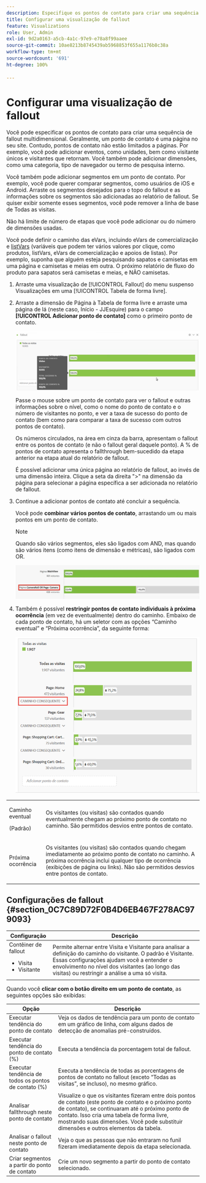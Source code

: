 ```yaml
---
description: Especifique os pontos de contato para criar uma sequência de fallout multidimensional.
title: Configurar uma visualização de fallout
feature: Visualizations
role: User, Admin
exl-id: 9d2a0163-a5cb-4a1c-97e9-e78a8f99aaee
source-git-commit: 10ae8213b8745439ab5968853f655a1176b8c38a
workflow-type: tm+mt
source-wordcount: '691'
ht-degree: 100%

---
```


# Configurar uma visualização de fallout

Você pode especificar os pontos de contato para criar uma sequência de fallout multidimensional. Geralmente, um ponto de contato é uma página no seu site. Contudo, pontos de contato não estão limitados a páginas. Por exemplo, você pode adicionar eventos, como unidades, bem como visitante únicos e visitantes que retornam. Você também pode adicionar dimensões, como uma categoria, tipo de navegador ou termo de pesquisa interno.

Você também pode adicionar segmentos em um ponto de contato. Por exemplo, você pode querer comparar segmentos, como usuários de iOS e Android. Arraste os segmentos desejados para o topo do fallout e as informações sobre os segmentos são adicionadas ao relatório de fallout. Se quiser exibir somente esses segmentos, você pode remover a linha de base de Todas as visitas.

Não há limite de número de etapas que você pode adicionar ou do número de dimensões usadas.

Você pode definir o caminho das eVars, incluindo eVars de comercialização e [listVars](https://experienceleague.adobe.com/docs/analytics/implementation/vars/page-vars/page-variables.html?lang=pt-BR) (variáveis que podem ter vários valores por clique, como produtos, listVars, eVars de comercialização e apoios de listas). Por exemplo, suponha que alguém esteja pesquisando sapatos e camisetas em uma página e camisetas e meias em outra. O próximo relatório de fluxo do produto para sapatos será camisetas e meias, e NÃO camisetas.

1. Arraste uma visualização de [!UICONTROL Fallout] do menu suspenso Visualizações em uma [!UICONTROL Tabela de forma livre].

1. Arraste a dimensão de Página à Tabela de forma livre e arraste uma página de lá (neste caso, Início - JJEsquire) para o campo **[!UICONTROL Adicionar ponto de contato]** como o primeiro ponto de contato.

   ![](assets/fallout1.png)

   Passe o mouse sobre um ponto de contato para ver o fallout e outras informações sobre o nível, como o nome do ponto de contato e o número de visitantes no ponto, e ver a taxa de sucesso do ponto de contato (bem como para comparar a taxa de sucesso com outros pontos de contato).

   Os números circulados, na área em cinza da barra, apresentam o fallout entre os pontos de contato (e não o fallout geral daquele ponto). A % de pontos de contato apresenta o fallthrough bem-sucedido da etapa anterior na etapa atual do relatório de fallout.

   É possível adicionar uma única página ao relatório de fallout, ao invés de uma dimensão inteira. Clique a seta da direita &quot;>&quot; na dimensão da página para selecionar a página específica a ser adicionada no relatório de fallout.

1. Continue a adicionar pontos de contato até concluir a sequência.

   Você pode **combinar vários pontos de contato**, arrastando um ou mais pontos em um ponto de contato.

   >[!NOTE]
   >
   >Quando são vários segmentos, eles são ligados com AND, mas quando são vários itens (como itens de dimensão e métricas), são ligados com OR.

   ![](assets/multiple_obj_touchpoint.png)

1. Também é possível **restringir pontos de contato individuais à próxima ocorrência** (em vez de eventualmente) dentro do caminho. Embaixo de cada ponto de contato, há um seletor com as opções “Caminho eventual” e “Próxima ocorrência”, da seguinte forma:

   ![](assets/next-hit-eventually.png)

<table id="table_A91D99D9364B41929CC5A5BC907E8985"> 
 <tbody> 
  <tr> 
   <td colname="col1"> <p>Caminho eventual </p> <p>(Padrão) </p> </td> 
   <td colname="col2"> <p>Os visitantes (ou visitas) são contados quando eventualmente chegam ao próximo ponto de contato no caminho. São permitidos desvios entre pontos de contato. </p> </td> 
  </tr> 
  <tr> 
   <td colname="col1"> <p>Próxima ocorrência </p> </td> 
   <td colname="col2"> <p>Os visitantes (ou visitas) são contados quando chegam imediatamente ao próximo ponto de contato no caminho. A próxima ocorrência inclui qualquer tipo de ocorrência (exibições de página ou links). Não são permitidos desvios entre pontos de contato. </p> </td> 
  </tr> 
 </tbody> 
</table>

## Configurações de fallout {#section_0C7C89D72F0B4D6EB467F278AC979093}

| Configuração | Descrição |
|--- |--- |
| Contêiner de fallout <ul><li>Visita</li><li>Visitante</li></ul> | Permite alternar entre Visita e Visitante para analisar a definição do caminho do visitante. O padrão é Visitante.  Essas configurações ajudam você a entender o envolvimento no nível dos visitantes (ao longo das visitas) ou restringir a análise a uma só visita. |

Quando você **clicar com o botão direito em um ponto de contato**, as seguintes opções são exibidas:

| Opção | Descrição |
|--- |--- |
| Executar tendência do ponto de contato | Veja os dados de tendência para um ponto de contato em um gráfico de linha, com alguns dados de detecção de anomalias pré-construídos. |
| Executar tendência do ponto de contato (%) | Executa a tendência da porcentagem total de fallout. |
| Executar tendência de todos os pontos de contato (%) | Executa a tendência de todas as porcentagens de pontos de contato no fallout (exceto “Todas as visitas”, se incluso), no mesmo gráfico. |
| Analisar fallthrough neste ponto de contato | Visualize o que os visitantes fizeram entre dois pontos de contato (este ponto de contato e o próximo ponto de contato), se continuaram até o próximo ponto de contato. Isso cria uma tabela de forma livre, mostrando suas dimensões. Você pode substituir dimensões e outros elementos da tabela. |
| Analisar o fallout neste ponto de contato | Veja o que as pessoas que não entraram no funil fizeram imediatamente depois da etapa selecionada. |
| Criar segmentos a partir do ponto de contato | Crie um novo segmento a partir do ponto de contato selecionado. |
